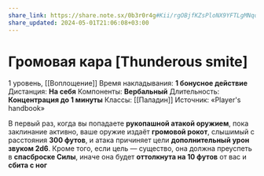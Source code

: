 ```yaml
---
share_link: https://share.note.sx/0b3r0r4g#Kii/rgOBjfKZsPloNX9YFTLgMNqo6DH1evVphNYojMo
share_updated: 2024-05-01T21:06:08+03:00
---
```

# Громовая кара [Thunderous smite]
1 уровень, [[Воплощение]]
Время накладывания: **1 бонусное действие**
Дистанция: **На себя**
Компоненты: **Вербальный**
Длительность: **Концентрация до 1 минуты**
Классы: [[Паладин]]
Источник: «Player's handbook»

В первый раз, когда вы попадаете **рукопашной атакой оружием**, пока заклинание активно, ваше оружие издаёт **громовой рокот**, слышимый с расстояния **300 футов**, и атака причиняет цели **дополнительный урон звуком 2d6**. Кроме того, если цель — существо, она должна преуспеть в **спасброске Силы**, иначе она будет **оттолкнута на 10 футов** от вас и **сбита с ног**